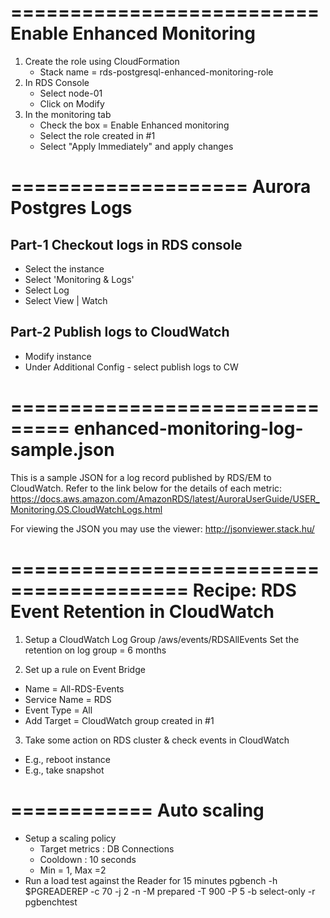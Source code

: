 ==========================
Enable Enhanced Monitoring
==========================
1. Create the role using CloudFormation
   * Stack name = rds-postgresql-enhanced-monitoring-role
2. In RDS Console
   * Select node-01
   * Click on Modify
3. In the monitoring tab
   * Check the box = Enable Enhanced monitoring
   * Select the role created in #1
   * Select "Apply Immediately" and apply changes


====================
Aurora Postgres Logs
====================

Part-1  Checkout logs in RDS console
------------------------------------
* Select the instance
* Select 'Monitoring & Logs'
* Select Log
* Select View | Watch

Part-2  Publish logs to CloudWatch
----------------------------------
* Modify instance
* Under Additional Config - select publish logs to CW

===============================
enhanced-monitoring-log-sample.json
===============================
This is a sample JSON for a log record published by RDS/EM to CloudWatch. Refer to the link below for the details of each metric:
https://docs.aws.amazon.com/AmazonRDS/latest/AuroraUserGuide/USER_Monitoring.OS.CloudWatchLogs.html

For viewing the JSON you may use the viewer: http://jsonviewer.stack.hu/

=========================================
Recipe: RDS Event Retention in CloudWatch
=========================================
1. Setup a CloudWatch Log Group
/aws/events/RDSAllEvents
Set the retention on log group = 6 months

2. Set up a rule on Event Bridge
* Name = All-RDS-Events
* Service Name = RDS
* Event Type = All 
* Add Target = CloudWatch group created in #1

3. Take some action on RDS cluster & check events in CloudWatch
* E.g., reboot instance
* E.g., take snapshot



============
Auto scaling
============
* Setup a scaling policy
    - Target metrics : DB Connections
    - Cooldown : 10 seconds
    - Min = 1, Max =2
* Run a load test against the Reader for 15 minutes
pgbench -h $PGREADEREP  -c 70 -j 2 -n   -M prepared   -T 900 -P 5 -b select-only -r  pgbenchtest